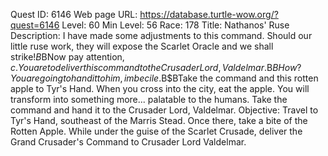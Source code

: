 Quest ID: 6146
Web page URL: https://database.turtle-wow.org/?quest=6146
Level: 60
Min Level: 56
Race: 178
Title: Nathanos' Ruse
Description: I have made some adjustments to this command. Should our little ruse work, they will expose the Scarlet Oracle and we shall strike!$B$BNow pay attention, $c. You are to deliver this command to the Crusader Lord, Valdelmar.$B$BHow? You are going to hand it to him, imbecile.$B$BTake the command and this rotten apple to Tyr's Hand. When you cross into the city, eat the apple. You will transform into something more... palatable to the humans. Take the command and hand it to the Crusader Lord, Valdelmar.
Objective: Travel to Tyr's Hand, southeast of the Marris Stead. Once there, take a bite of the Rotten Apple. While under the guise of the Scarlet Crusade, deliver the Grand Crusader's Command to Crusader Lord Valdelmar.

